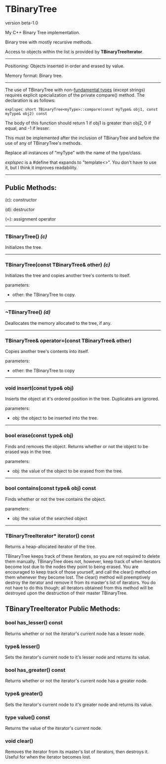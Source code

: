 # TBinaryTree

version beta-1.0

My C++ Binary Tree implementation.

Binary tree with mostly recursive methods.

Access to objects within the list is provided by **TBinaryTreeIterator**.

---

Positioning: Objects inserted in order and erased by value.

Memory format: Binary tree.

---

The use of TBinaryTree with non-[fundamental types](https://www.cplusplus.com/reference/type_traits/is_fundamental/) (except strings) requires explicit specialization of the private compare() method. The declaration is as follows:
```
explspec short TBinaryTree<myType>::compare(const myType& obj1, const myType& obj2) const
```
The body of this function should return 1 if obj1 is greater than obj2, 0 if equal, and -1 if lesser.

This must be implemented after the inclusion of TBinaryTree and before the use of any of TBinaryTree's methods.

Replace all instances of "myType" with the name of the type/class.

*explspec* is a #define that expands to "template<>". You don't have to use it, but I think it improves readability.

---

## Public Methods:

(c): constructor

(d): destructor

(=): assignment operator

---
### TBinaryTree() *(c)*

Initializes the tree.

---
### TBinaryTree(const TBinaryTree<type>& other) *(c)*

Initializes the tree and copies another tree's contents to itself.

parameters:
- other: the TBinaryTree to copy.

---
### ~TBinaryTree() *(d)*

Deallocates the memory allocated to the tree, if any.

---
### TBinaryTree<type>& operator=(const TBinaryTree<type>& other)

Copies another tree's contents into itself.

parameters:
- other: the TBinaryTree to copy

---
### void insert(const type& obj)

Inserts the object at it's ordered position in the tree. Duplicates are ignored.

parameters:
- obj: the object to be inserted into the tree.

---
### bool erase(const type& obj)

Finds and removes the object. Returns whether or not the object to be erased was in the tree.

parameters:
- obj: the value of the object to be erased from the tree.

---
### bool contains(const type& obj) const

Finds whether or not the tree contains the object.

parameters:
- obj: the value of the searched object

---
### TBinaryTreeIterator<type>* iterator() const

Returns a heap-allocated iterator of the tree.

TBinaryTree keeps track of these iterators, so you are not required to delete them manually. TBinaryTree does not, however, keep track of when iterators become lost due to the nodes they point to being erased. You are encouraged to keep track of those yourself, and call the clear() method on them whenever they become lost. The clear() method will preemptively destroy the iterator and remove it from its master's list of iterators. You do not have to do this though; all iterators obtained from this method will be destroyed upon the destruction of their master TBinaryTree.

## TBinaryTreeIterator Public Methods:

### bool has_lesser() const

Returns whether or not the iterator's current node has a lesser node.

### type& lesser()

Sets the iterator's current node to it's lesser node and returns its value.

### bool has_greater() const

Returns whether or not the iterator's current node has a greater node.

### type& greater()

Sets the iterator's current node to it's greater node and returns its value.

### type value() const

Returns the value of the iterator's current node.

### void clear()

Removes the iterator from its master's list of iterators, then destroys it. Useful for when the iterator becomes lost.

